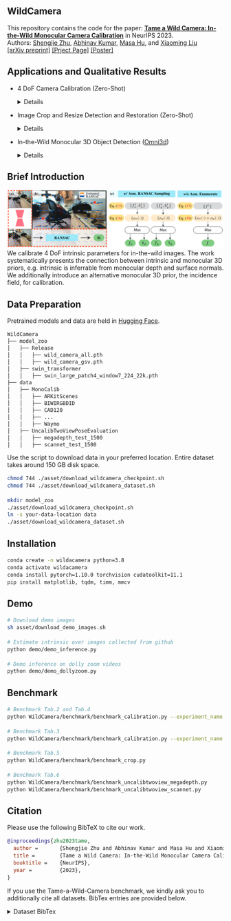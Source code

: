 ## WildCamera
This repository contains the code for the paper: **[Tame a Wild Camera: In-the-Wild Monocular Camera Calibration](https://arxiv.org/abs/2306.10988)** in NeurIPS 2023.
<br>
Authors: [Shengjie Zhu](https://shngjz.github.io/), [Abhinav Kumar](https://sites.google.com/view/abhinavkumar), [Masa Hu](https://scholar.google.com/citations?user=Xs-NkFMAAAAJ&hl=en), and [Xiaoming Liu](https://www.cse.msu.edu/~liuxm/index2.html)
<br>
[[arXiv preprint]](https://arxiv.org/abs/2306.10988)  [[Prject Page]](https://shngjz.github.io/WildCamera.github.io/) [[Poster]](https://drive.google.com/file/d/1y8v0jBd6MFtP8urHNBCzh0wsK43djIj0/view?usp=sharing)

## Applications and Qualitative Results
- 4 DoF Camera Calibration (Zero-Shot)
  <details>

  -  Camera Calibration:

    https://github.com/ShngJZ/WildCamera/assets/128062217/748cf660-aebd-4a86-8d94-2be28650853b

  -  DollyZoom-Demo1:
    
    https://github.com/ShngJZ/WildCamera/assets/128062217/15b18902-9c18-460d-8b5e-7d728cbd63c0


  -  DollyZoom-Demo2:

    https://github.com/ShngJZ/WildCamera/assets/128062217/5722039d-d0c0-49db-a7a1-c83c5e69f7fd

  -  DollyZoom-Demo3:
    
    https://github.com/ShngJZ/WildCamera/assets/128062217/ef352b58-3e30-4b00-add8-6db5ae1d5de0

- Image Crop and Resize Detection and Restoration (Zero-Shot)
  <details>

  https://github.com/ShngJZ/WildCamera/assets/128062217/c390588f-63e2-4611-b546-b86946f3caf9
  
- In-the-Wild Monocular 3D Object Detection ([Omni3d](https://github.com/facebookresearch/omni3d))
  <details>

  https://github.com/ShngJZ/WildCamera/assets/128062217/d776e3d0-11c3-48c2-9a1b-e5adc10408ba

## Brief Introduction
<img src="asset/framework.png" width="1000" >
We calibrate 4 DoF intrinsic parameters for in-the-wild images.
The work systematically presents the connection between intrinsic and monocular 3D priors, e.g. intrinsic is inferrable from monocular depth and surface normals.
We additionally introduce an alternative monocular 3D prior, the incidence field, for calibration.

## Data Preparation
Pretrained models and data are held in [Hugging Face](https://huggingface.co/datasets/Shengjie/WildCamera/tree/main).
```
WildCamera
├── model_zoo
│   ├── Release
│   │   ├── wild_camera_all.pth
│   │   ├── wild_camera_gsv.pth
│   ├── swin_transformer
│   │   ├── swin_large_patch4_window7_224_22k.pth
├── data
│   ├── MonoCalib
│   │   ├── ARKitScenes
│   │   ├── BIWIRGBDID
│   │   ├── CAD120
│   │   ├── ...
│   │   ├── Waymo
│   ├── UncalibTwoViewPoseEvaluation
│   │   ├── megadepth_test_1500
│   │   ├── scannet_test_1500
```
Use the script to download data in your preferred location. 
Entire dataset takes around 150 GB disk space.
```bash
chmod 744 ./asset/download_wildcamera_checkpoint.sh
chmod 744 ./asset/download_wildcamera_dataset.sh

mkdir model_zoo
./asset/download_wildcamera_checkpoint.sh
ln -s your-data-location data
./asset/download_wildcamera_dataset.sh
```

## Installation
```bash
conda create -n wildacamera python=3.8
conda activate wildacamera
conda install pytorch=1.10.0 torchvision cudatoolkit=11.1
pip install matplotlib, tqdm, timm, mmcv
```

## Demo
``` bash
# Download demo images
sh asset/download_demo_images.sh

# Estimate intrinsic over images collected from github
python demo/demo_inference.py

# Demo inference on dolly zoom videos
python demo/demo_dollyzoom.py
```

## Benchmark
``` bash
# Benchmark Tab.2 and Tab.4
python WildCamera/benchmark/benchmark_calibration.py --experiment_name in_the_wild

# Benchmark Tab.3
python WildCamera/benchmark/benchmark_calibration.py --experiment_name gsv

# Benchmark Tab.5
python WildCamera/benchmark/benchmark_crop.py

# Benchmark Tab.6
python WildCamera/benchmark/benchmark_uncalibtwoview_megadepth.py
python WildCamera/benchmark/benchmark_uncalibtwoview_scannet.py
```


## Citation <a name="citing"></a>

Please use the following BibTeX to cite our work.

```BibTeX
@inproceedings{zhu2023tame,
  author =       {Shengjie Zhu and Abhinav Kumar and Masa Hu and Xiaoming Liu},
  title =        {Tame a Wild Camera: In-the-Wild Monocular Camera Calibration},
  booktitle =    {NeurIPS},
  year =         {2023},
}
```


If you use the Tame-a-Wild-Camera benchmark, we kindly ask you to additionally cite all datasets. BibTex entries are provided below.

<details><summary>Dataset BibTex</summary>

```BibTex
@inproceedings{
  dehghan2021arkitscenes,
  title={{ARK}itScenes - A Diverse Real-World Dataset for 3D Indoor Scene Understanding Using Mobile {RGB}-D Data},
  author={Gilad Baruch and Zhuoyuan Chen and Afshin Dehghan and Tal Dimry and Yuri Feigin and Peter Fu and Thomas Gebauer and Brandon Joffe and Daniel Kurz and Arik Schwartz and Elad Shulman},
  booktitle={Thirty-fifth Conference on Neural Information Processing Systems Datasets and Benchmarks Track (Round 1)},
  year={2021},
  url={https://openreview.net/forum?id=tjZjv_qh_CE}
}
```
```BibTex
@inproceedings{cordts2016cityscapes,
  title={The cityscapes dataset for semantic urban scene understanding},
  author={Cordts, Marius and Omran, Mohamed and Ramos, Sebastian and Rehfeld, Timo and Enzweiler, Markus and Benenson, Rodrigo and Franke, Uwe and Roth, Stefan and Schiele, Bernt},
  booktitle={Proceedings of the IEEE conference on computer vision and pattern recognition},
  pages={3213--3223},
  year={2016}
}
``` 
```BibTex
@inproceedings{geiger2012we,
  title={Are we ready for autonomous driving? the kitti vision benchmark suite},
  author={Geiger, Andreas and Lenz, Philip and Urtasun, Raquel},
  booktitle={2012 IEEE conference on computer vision and pattern recognition},
  pages={3354--3361},
  year={2012},
  organization={IEEE}
}
``` 
```BibTex
@inproceedings{li2018megadepth,
  title={Megadepth: Learning single-view depth prediction from internet photos},
  author={Li, Zhengqi and Snavely, Noah},
  booktitle={Proceedings of the IEEE conference on computer vision and pattern recognition},
  pages={2041--2050},
  year={2018}
}
``` 
```BibTex
@inproceedings{yu2023mvimgnet,
  title={Mvimgnet: A large-scale dataset of multi-view images},
  author={Yu, Xianggang and Xu, Mutian and Zhang, Yidan and Liu, Haolin and Ye, Chongjie and Wu, Yushuang and Yan, Zizheng and Zhu, Chenming and Xiong, Zhangyang and Liang, Tianyou and others},
  booktitle={Proceedings of the IEEE/CVF Conference on Computer Vision and Pattern Recognition},
  pages={9150--9161},
  year={2023}
}
``` 
```BibTex
@article{fuhrmann2014mve,
  title={Mve-a multi-view reconstruction environment.},
  author={Fuhrmann, Simon and Langguth, Fabian and Goesele, Michael},
  journal={GCH},
  volume={3},
  pages={4},
  year={2014}
}
``` 
```BibTex
@inproceedings{caesar2020nuscenes,
  title={nuscenes: A multimodal dataset for autonomous driving},
  author={Caesar, Holger and Bankiti, Varun and Lang, Alex H and Vora, Sourabh and Liong, Venice Erin and Xu, Qiang and Krishnan, Anush and Pan, Yu and Baldan, Giancarlo and Beijbom, Oscar},
  booktitle={Proceedings of the IEEE/CVF conference on computer vision and pattern recognition},
  pages={11621--11631},
  year={2020}
}
``` 
```BibTex
@inproceedings{Silberman:ECCV12,
  author    = {Nathan Silberman, Derek Hoiem, Pushmeet Kohli and Rob Fergus},
  title     = {Indoor Segmentation and Support Inference from RGBD Images},
  booktitle = {ECCV},
  year      = {2012}
}
``` 
```BibTex
@inproceedings{ahmadyan2021objectron,
  title={Objectron: A large scale dataset of object-centric videos in the wild with pose annotations},
  author={Ahmadyan, Adel and Zhang, Liangkai and Ablavatski, Artsiom and Wei, Jianing and Grundmann, Matthias},
  booktitle={Proceedings of the IEEE/CVF conference on computer vision and pattern recognition},
  pages={7822--7831},
  year={2021}
}
``` 
```BibTex
@inproceedings{sturm2012benchmark,
  title={A benchmark for the evaluation of RGB-D SLAM systems},
  author={Sturm, J{\"u}rgen and Engelhard, Nikolas and Endres, Felix and Burgard, Wolfram and Cremers, Daniel},
  booktitle={2012 IEEE/RSJ international conference on intelligent robots and systems},
  pages={573--580},
  year={2012},
  organization={IEEE}
}
``` 
```BibTex
@inproceedings{dai2017scannet,
  title={Scannet: Richly-annotated 3d reconstructions of indoor scenes},
  author={Dai, Angela and Chang, Angel X and Savva, Manolis and Halber, Maciej and Funkhouser, Thomas and Nie{\ss}ner, Matthias},
  booktitle={Proceedings of the IEEE conference on computer vision and pattern recognition},
  pages={5828--5839},
  year={2017}
}
``` 
```BibTex
@article{chang2015shapenet,
  title={Shapenet: An information-rich 3d model repository},
  author={Chang, Angel X and Funkhouser, Thomas and Guibas, Leonidas and Hanrahan, Pat and Huang, Qixing and Li, Zimo and Savarese, Silvio and Savva, Manolis and Song, Shuran and Su, Hao and others},
  journal={arXiv preprint arXiv:1512.03012},
  year={2015}
}
``` 
```BibTex
@inproceedings{xiao2013sun3d,
  title={Sun3d: A database of big spaces reconstructed using sfm and object labels},
  author={Xiao, Jianxiong and Owens, Andrew and Torralba, Antonio},
  booktitle={Proceedings of the IEEE international conference on computer vision},
  pages={1625--1632},
  year={2013}
}
``` 
```BibTex
@inproceedings{sun2020scalability,
  title={Scalability in perception for autonomous driving: Waymo open dataset},
  author={Sun, Pei and Kretzschmar, Henrik and Dotiwalla, Xerxes and Chouard, Aurelien and Patnaik, Vijaysai and Tsui, Paul and Guo, James and Zhou, Yin and Chai, Yuning and Caine, Benjamin and others},
  booktitle={Proceedings of the IEEE/CVF conference on computer vision and pattern recognition},
  pages={2446--2454},
  year={2020}
}
``` 
</details>














